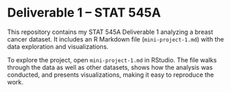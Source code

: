 # Deliverable 1 – STAT 545A

This repository contains my STAT 545A Deliverable 1 analyzing a breast cancer dataset. It includes an R Markdown file (`mini-project-1.md`) with the data exploration and visualizations.  

To explore the project, open `mini-project-1.md` in RStudio. The file walks through the data as well as other datasets, shows how the analysis was conducted, and presents visualizations, making it easy to reproduce the work.
